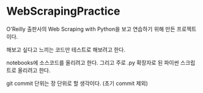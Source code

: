 # WebScrapingPractice

O'Reilly 출판사의 Web Scraping with Python을 보고 연습하기 위해 만든 프로젝트이다.

해보고 싶다고 느끼는 코드만 테스트로 해보려고 한다.

notebooks에 소스코드를 올리려고 한다. 그리고 주로 .py 확장자로 된 파이썬 스크립트로 올리려고 한다.

git commit 단위는 장 단위로 할 생각이다.
(초기 commit 제외)